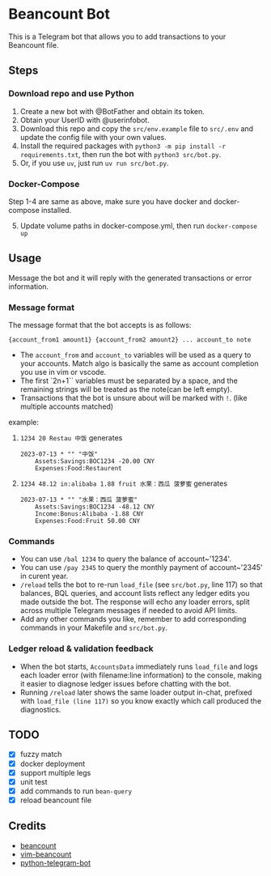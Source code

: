 # Beancount Bot

This is a Telegram bot that allows you to add transactions to your Beancount file.

## Steps

### Download repo and use Python

1. Create a new bot with @BotFather and obtain its token.
2. Obtain your UserID with @userinfobot.
3. Download this repo and copy the `src/env.example` file to `src/.env` and update the config file with your own values.
4. Install the required packages with `python3 -m pip install -r requirements.txt`, then run the bot with `python3 src/bot.py`.
5. Or, if you use `uv`, just run `uv run src/bot.py`.

### Docker-Compose
Step 1-4 are same as above, make sure you have docker and docker-compose installed.

5. Update volume paths in docker-compose.yml, then run `docker-compose up`

## Usage

Message the bot and it will reply with the generated transactions or error information.

### Message format

The message format that the bot accepts is as follows:

`{account_from1 amount1} {account_from2 amount2} ... account_to note`

- The `account_from` and `account_to` variables will be used as a query to your accounts. Match algo is basically the same as account completion you use in vim or vscode.
- The first `2n+1`` variables must be separated by a space, and the remaining strings will be treated as the note(can be left empty).
- Transactions that the bot is unsure about will be marked with `!`. (like multiple accounts matched)

example:

1. `1234 20 Restau 中饭` generates

    ```
    2023-07-13 * "" "中饭"
        Assets:Savings:BOC1234 -20.00 CNY
        Expenses:Food:Restaurent
    ```

2. `1234 48.12 in:alibaba 1.88 fruit 水果：西瓜 菠萝蜜` generates

    ```
    2023-07-13 * "" "水果：西瓜 菠萝蜜"
        Assets:Savings:BOC1234 -48.12 CNY
        Income:Bonus:Alibaba -1.88 CNY
        Expenses:Food:Fruit 50.00 CNY
    ```

### Commands

- You can use `/bal 1234` to query the balance of account~'1234'.
- You can use `/pay 2345` to query the monthly payment of account~'2345' in curent year.
- `/reload` tells the bot to re-run `load_file` (see `src/bot.py`, line 117) so that balances, BQL queries, and account lists reflect any ledger edits you made outside the bot. The response will echo any loader errors, split across multiple Telegram messages if needed to avoid API limits.
- Add any other commands you like, remember to add corresponding commands in your Makefile and `src/bot.py`.

### Ledger reload & validation feedback

- When the bot starts, `AccountsData` immediately runs `load_file` and logs each loader error (with filename:line information) to the console, making it easier to diagnose ledger issues before chatting with the bot.
- Running `/reload` later shows the same loader output in-chat, prefixed with `load_file (line 117)` so you know exactly which call produced the diagnostics.

## TODO

- [x] fuzzy match
- [x] docker deployment
- [x] support multiple legs
- [x] unit test
- [x] add commands to run `bean-query`
- [x] reload beancount file

## Credits
- [beancount](https://github.com/beancount/beancount)
- [vim-beancount](https://github.com/nathangrigg/vim-beancount)
- [python-telegram-bot](https://github.com/python-telegram-bot/python-telegram-bot)
